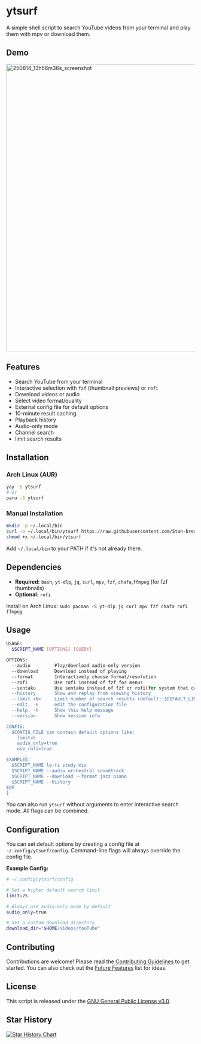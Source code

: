 # ytsurf

A simple shell script to search YouTube videos from your terminal and play them with mpv or download them.

## Demo
<img width="1366" height="768" alt="250814_13h56m36s_screenshot" src="https://github.com/user-attachments/assets/0771f53b-ad16-41a2-9938-9aaaf0eaa1ae" />


## Features

- Search YouTube from your terminal
- Interactive selection with `fzf` (thumbnail previews) or `rofi`
- Download videos or audio
- Select video format/quality
- External config file for default options
- 10-minute result caching
- Playback history
- Audio-only mode
- Channel search
- limit search results

## Installation

### Arch Linux (AUR)

```bash
yay -S ytsurf
# or
paru -S ytsurf
```

### Manual Installation

```bash
mkdir -p ~/.local/bin
curl -o ~/.local/bin/ytsurf https://raw.githubusercontent.com/Stan-breaks/ytsurf/main/ytsurf.sh
chmod +x ~/.local/bin/ytsurf
```

Add `~/.local/bin` to your PATH if it's not already there.

## Dependencies

- **Required:** `bash`, `yt-dlp`, `jq`, `curl`, `mpv`, `fzf`, `chafa`,`ffmpeg` (for fzf thumbnails)
- **Optional:** `rofi`

Install on Arch Linux:
`sudo pacman -S yt-dlp jq curl mpv fzf chafa rofi ffmpeg`

## Usage

```bash
USAGE:
  $SCRIPT_NAME [OPTIONS] [QUERY]

OPTIONS:
  --audio         Play/download audio-only version
  --download      Download instead of playing
  --format        Interactively choose format/resolution
  --rofi          Use rofi instead of fzf for menus
  --sentaku       Use sentaku instead of fzf or rofi(for system that can't compile go)
  --history       Show and replay from viewing history
  --limit <N>     Limit number of search results (default: $DEFAULT_LIMIT)
  --edit, -e      edit the configuration file
  --help, -h      Show this help message
  --version       Show version info

CONFIG:
  $CONFIG_FILE can contain default options like:
    limit=5
    audio_only=true
    use_rofi=true

EXAMPLES:
  $SCRIPT_NAME lo-fi study mix
  $SCRIPT_NAME --audio orchestral soundtrack
  $SCRIPT_NAME --download --format jazz piano
  $SCRIPT_NAME --history
EOF
}
```

You can also run `ytsurf` without arguments to enter interactive search mode. All flags can be combined.

## Configuration

You can set default options by creating a config file at `~/.config/ytsurf/config`. Command-line flags will always override the config file.

**Example Config:**
```bash
# ~/.config/ytsurf/config

# Set a higher default search limit
limit=25

# Always use audio-only mode by default
audio_only=true

# Set a custom download directory
download_dir="$HOME/Videos/YouTube"
```

## Contributing

Contributions are welcome! Please read the [Contributing Guidelines](CONTRIBUTING.md) to get started. You can also check out the [Future Features](FUTURE_FEATURES.md) list for ideas.

## License

This script is released under the [GNU General Public License v3.0](LICENSE).

## Star History

<a href="https://www.star-history.com/#Stan-breaks/ytsurf&Date">
 <picture>
   <source media="(prefers-color-scheme: dark)" srcset="https://api.star-history.com/svg?repos=Stan-breaks/ytsurf&type=Date&theme=dark" />
   <source media="(prefers-color-scheme: light)" srcset="https://api.star-history.com/svg?repos=Stan-breaks/ytsurf&type=Date" />
   <img alt="Star History Chart" src="https://api.star-history.com/svg?repos=Stan-breaks/ytsurf&type=Date" />
 </picture>
</a>
